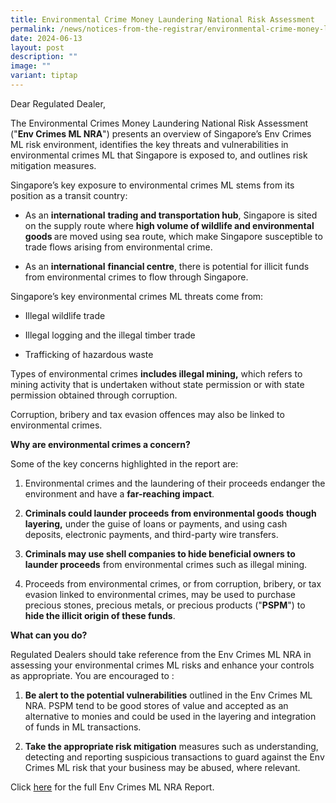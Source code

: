 ```yaml
---
title: Environmental Crime Money Laundering National Risk Assessment
permalink: /news/notices-from-the-registrar/environmental-crime-money-laundering-national-risk-assessment/
date: 2024-06-13
layout: post
description: ""
image: ""
variant: tiptap
---
```

<p>Dear Regulated Dealer,</p>
<p>The Environmental Crimes Money Laundering National Risk Assessment ("<strong>Env Crimes ML NRA</strong>")
presents an overview of Singapore’s Env Crimes ML risk environment, identifies
the key threats and vulnerabilities in environmental crimes ML that Singapore
is exposed to, and outlines risk mitigation measures.</p>
<p>Singapore’s key exposure to environmental crimes ML stems from its position
as a transit country:</p>
<ul data-tight="true" class="tight">
<li>
<p>As an <strong>international</strong>  <strong>trading and transportation hub</strong>,
Singapore is sited on the supply route where <strong>high volume of wildlife and environmental goods </strong>are
moved using sea route, which make Singapore susceptible to trade flows
arising from environmental crime.</p>
</li>
<li>
<p>As an <strong>international</strong>  <strong>financial centre</strong>,
there is potential for illicit funds from environmental crimes to flow
through Singapore.</p>
</li>
</ul>
<p></p>
<p>Singapore’s key environmental crimes ML threats come from:</p>
<ul data-tight="true" class="tight">
<li>
<p>Illegal wildlife trade</p>
</li>
<li>
<p>Illegal logging and the illegal timber trade</p>
</li>
<li>
<p>Trafficking of hazardous waste</p>
</li>
</ul>
<p>Types of environmental crimes&nbsp;<strong>includes illegal mining,</strong>&nbsp;which
refers to mining activity that is undertaken without state permission or
with state permission obtained through corruption.</p>
<p>Corruption, bribery and tax evasion offences may also be linked to environmental
crimes.</p>
<p><strong>Why are environmental crimes a concern?</strong>&nbsp;</p>
<p>Some of the key concerns highlighted in the report are:</p>
<ol data-tight="true" class="tight">
<li>
<p>Environmental crimes and the laundering of their proceeds endanger the
environment and have a <strong>far-reaching impact</strong>.</p>
</li>
<li>
<p><strong>Criminals could launder proceeds from environmental goods</strong>  <strong>though layering,</strong> under
the guise of loans or payments, and using cash deposits, electronic payments,
and third-party wire transfers.</p>
</li>
<li>
<p><strong>Criminals may use shell companies to hide beneficial owners to launder proceeds</strong> from
environmental crimes such as illegal mining.</p>
</li>
<li>
<p>Proceeds from environmental crimes, or from corruption, bribery, or tax
evasion linked to environmental crimes, may be used to purchase precious
stones, precious metals, or precious products ("<strong>PSPM</strong>")
to <strong>hide the illicit origin of these funds</strong>.</p>
</li>
</ol>
<p><strong>What can you do?</strong>
</p>
<p>Regulated Dealers should take reference from the Env Crimes ML NRA in
assessing your environmental crimes ML risks and enhance your controls
as appropriate. You are encouraged to :</p>
<ol data-tight="true" class="tight">
<li>
<p><strong>Be alert to the potential vulnerabilities</strong>&nbsp;outlined
in the Env Crimes ML NRA. PSPM tend to be good stores of value and accepted
as an alternative to monies and could be used in the layering and integration
of funds in ML transactions.</p>
</li>
<li>
<p><strong>Take the appropriate risk mitigation</strong>&nbsp;measures&nbsp;such
as&nbsp;understanding, detecting and reporting suspicious transactions
to guard against the Env Crimes ML risk that your business may be abused,
where relevant.</p>
</li>
</ol>
<p>Click <a href="/files/Env_Crimes_ML_NRA___Final.pdf" rel="noopener noreferrer nofollow" target="_blank">here</a> for
the full Env Crimes ML NRA Report.</p>
<p></p>